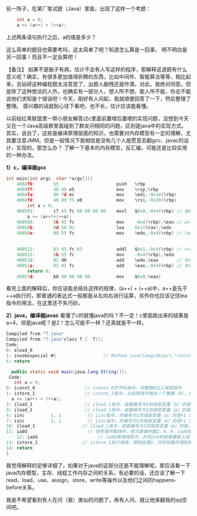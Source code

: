 前一阵子，在某厂笔试题（Java）里面，出现了这样一个考题：

```c
    int a = 0;
    a += (a++) + (++a);
```
上述两条语句执行之后，a的值是多少？ 

这么简单的题目也需要考吗，这太简单了吧？知道怎么算是一回事， 明不明白是另一回事！而且不一定会算吧！

【备注】
如果不是脑子有病，估计不会有人写这样的程序，那解释这道题有什么意义呢？确实，有很多更加值得折腾的东西，比如中间件、智能算法等等，相比起来，去钻研这种编程题太没意思了，出题人脑残还是咋滴，对此，我绝对同意。但是除了这种想法的人外，也确实有一部分人，想人所不想，能人所不能，你总不能说他们求知是个错误吧！今天，刚好有人问起，我就顺便回答了一下，然后整理了整理。
感兴趣的话就耐心往下看吧，也不长，估计应该能看懂。

以前给红黑联盟里一帮小朋友解答过c里面前置增后置增的实现问题，没想到今天又在一个Java高级群里面碰到了群友问相同的问题，区别是java中的实现方式。其实，说白了，这些是编译原理层面的知识，也需要对内存模型有一定的理解，尤其要注意JMM。但是一般情况下我相信是没有几个人是愿意去翻gcc、javac的设计、实现的。那怎么办？
了解一下基本的内存模型，反汇编，可能还是比较实用的一种办法。

**1）c，编译器gcc**
```c
int main(int argc, char *argv[]){  
    4004f6:       55                      push   %rbp  
    4004f7:       48 89 e5                mov    %rsp,%rbp  
    4004fa:       89 7d ec                mov    %edi,-0x14(%rbp)  
    4004fd:       48 89 75 e0             mov    %rsi,-0x20(%rbp)        
        int a = 0;  
    400501:       c7 45 fc 00 00 00 00    movl   $0x0,-0x4(%rbp) // 给a赋值0        
        a += (a++)+(++a);
    400508:       8b 45 fc                mov    -0x4(%rbp),%eax // a++中初始装载变量a到eax
    40050b:       8d 50 01                lea    0x1(%rax),%edx             
    40050e:       89 55 fc                mov    %edx,-0x4(%rbp) // lea将1+rax的值存储回变量a（变量a的值变为1），但是不修改rax的值。
                                                                                            // 使用的是lea，而非add，为啥？后置增，rax记录着a自增之前的旧值！
                                                                                            // 后置增，即使用后+1，这里的”使用后“，指的是执行整条语句之后吗？ 不是！
    400511:       83 45 fc 01             addl   $0x1,-0x4(%rbp) // ++a操作（变量a的值变为2）
    400515:       8b 55 fc                mov    -0x4(%rbp),%edx             
    400518:       01 d0                   add    %edx,%eax       // 执行 (a++) + (++a)操作，即0+2，并将结果暂存到eax
    40051a:       01 45 fc                add    %eax,-0x4(%rbp) // 执行a+=...，即2+2并将结果存储到变量a（变量a的值变为4）
        return 0;  
    40051d:       b8 00 00 00 00          mov    $0x0,%eax}
```

看完上面的解释后，你应该能总结处这样的规律，(a++) + (++a)中，a++是先于++a执行的，即普通的表达式一般都是从左向右进行运算，另外你也应该记住lea指令的用法，在这里还不失巧妙。

**2）java，编译器javac**
看懂了c的就懂java的吗？不一定！c里面跑出来的结果是a=4，但是java呢？是2！怎么可能不一样？还真就是不一样。

```java
Compiled from "T.java"
Compiled from "T.java"class T {  T();    
Code:       
0: aload_0              
1: invokespecial #1                  // Method java/lang/Object."<init>":()V       
4: return        

  public static void main(java.lang.String[]);    
 Code:
   int a = 0;        
0: iconst_0                   // iconst_0字节码指令，将整数0压入线程栈中        
1: istore_1                   // istore_1指令，从线程栈中弹出一个整数（0），并将其写入到编号为1的局部变量中，完成a初始化
  a += (a++) + (++a);        
2: iload_1                    // iload_1指令，装载编号为1的局部变量（a）的值，并压栈，记为n1（a++中的a被装载，n1=0）       
3: iload_1                    // iload_1指令，装载编号为1的局部变量（a）的值，并压栈，记为n2（++a中的a被装载，n2=0）       
4: iinc          1, 1          // iinc指令，将编号为1的局部变量（a）的值+1（a的值变为1，n1、n2不变）       
7: iinc          1, 1          // iinc指令，将编号为1的局部变量（a）的值+1（a的值变为2，n1、n2不变）      
10: iload_1                  // iload_1指令，装载编号为1的局部变量（a）的值，并压栈，记为n3（a += ... 中的a被装载）      
11: iadd                       // 现在操作数栈中，依次是操作数2、0、0，iadd弹栈2次，并将2+0的结果重新入栈
    12: iadd                       // iadd再弹栈两次，并将2+0的结果重新入栈       
13: istore_1                 // istore_1执行弹栈，得到结果2，并将结果存储到编号为1的局部变量中，a += (a++)+(++a)执行结束                      
14: return        
}
```

我觉得解释的足够详细了，如果对于java的这部分还是不能理解呢，那应该看一下java内存模型，主存、线程工作内存之间的关系，有必要的话，还应该了解一下read、load、use、assign、store、write等操作以及他们之间的happens-before关系。

我是不希望看到有人在问（我）类似的问题了，再有人问，就让他来翻我的qq空间吧。